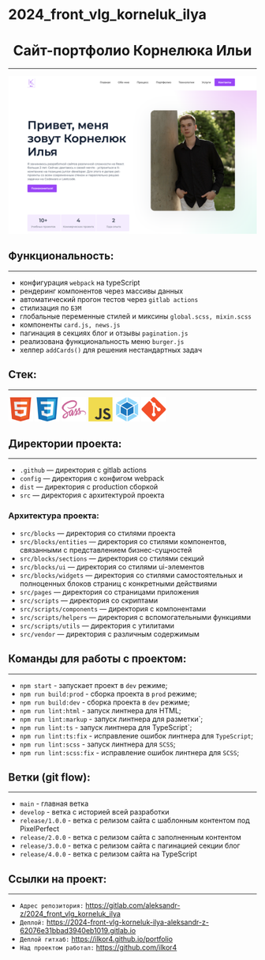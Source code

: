 # 2024_front_vlg_korneluk_ilya

<h1 align="center">Сайт-портфолио Корнелюка Ильи</h1>

---

<img src="./src/images/screen-image.jpg" alt="Сайт Динамо"/>

## Функциональность:

---

- конфигурация `webpack` на typeScript
- рендеринг компонентов через массивы данных
- автоматический прогон тестов через `gitlab actions`
- стилизация по `БЭМ`
- глобальные переменные стилей и миксины `global.scss, mixin.scss`
- компоненты `card.js, news.js`
- пагинация в секциях блог и отзывы `pagination.js`
- реализована функциональность меню `burger.js`
- хелпер `addCards()` для решения нестандартных задач

## Стек:

---
<div>
  <img id="stack-img" src="./src/images/stack/html5-original.svg" title="HTML5" alt="HTML5" width="50px" height="50px" >
  <img id="stack-img" src="./src/images/stack/css3-original.svg" title="CSS3" alt="CSS3" width="50px" height="50px" >
  <img id="stack-img" src="./src/images/stack/sass-original.svg" title="Sass\Scss" alt="Sass\Scss" width="50px" height="50px" />
  <img id="stack-img" src="./src/images/stack/javascript-original.svg" title="JavaScript" alt="JavaScript" width="50px" height="50px" />
  <img id="stack-img" src="./src/images/stack/webpack-original.svg" title="Webpack" alt="Webpack" width="50px" height="50px" />
  <img id="stack-img" src="./src/images/stack/git-original.svg" title="Git" alt="Git" width="50px" height="50px" />
</div>

## Директории проекта:

---

- `.github` — директория с gitlab actions
- `config` — директория с конфигом webpack
- `dist` — директория с production сборкой
- `src` — директория с архитектурой проекта

### Архитектура проекта:
- `src/blocks` — директория со стилями проекта
- `src/blocks/entities` — директория со стилями компонентов, связанными с представлением бизнес-сущностей
- `src/blocks/sections` — директория со стилями секций
- `src/blocks/ui` — директория со стилями ui-элементов
- `src/blocks/widgets` — директория со стилями самостоятельных и полноценных блоков страниц с конкретными действиями
- `src/pages` — директория со страницами приложения
- `src/scripts` — директория со скриптами
- `src/scripts/components` — директория с компонентами
- `src/scripts/helpers` — директория с вспомогательными функциями
- `src/scripts/utils` — директория с утилитами
- `src/vendor` — директория с различным содержимым


## Команды для работы с проектом:

---

- `npm start` - запускает проект в `dev` режиме;
- `npm run build:prod` - сборка проекта в `prod` режиме;
- `npm run build:dev` - сборка проекта в `dev` режиме;
- `npm run lint:html` - запуск линтнера для HTML;
- `npm run lint:markup` - запуск линтнера для разметки`;
- `npm run lint:ts` - запуск линтнера для TypeScript`;
- `npm run lint:ts:fix` - исправление ошибок линтнера для `TypeScript`;
- `npm run lint:scss` - запуск линтнера для `SCSS`;
- `npm run lint:scss:fix` - исправление ошибок линтнера для `SCSS`;

## Ветки (git flow):

---

- `main` - главная ветка
- `develop` - ветка с историей всей разработки
- `release/1.0.0` - ветка с релизом сайта с шаблонным контентом под PixelPerfect
- `release/2.0.0` - ветка с релизом сайта с заполненным контентом
- `release/3.0.0` - ветка с релизом сайта с пагинацией секции блог
- `release/4.0.0` - ветка с релизом сайта на TypeScript

## Ссылки на проект:

---

- `Адрес репозитория:` https://gitlab.com/aleksandr-z/2024_front_vlg_korneluk_ilya
- `Деплой:` https://2024-front-vlg-korneluk-ilya-aleksandr-z-62076e31bbad3940eb1019.gitlab.io
- `Деплой гитхаб:` https://ilkor4.github.io/portfolio
- `Над проектом работал:` https://github.com/ilkor4

